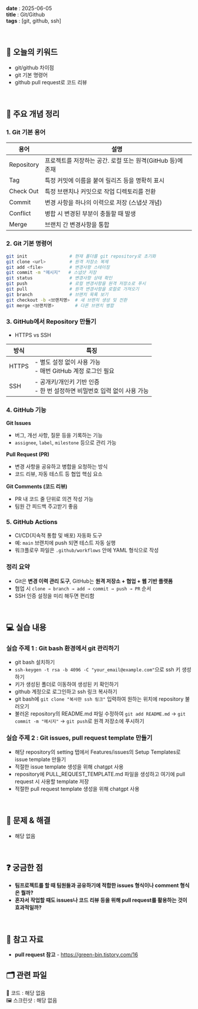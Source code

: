 
<br/>

**date** : 2025-06-05 <br/>
**title** : Git/Github <br/>
**tags** : [git, github, ssh] <br/>

<br/>

## 📌 오늘의 키워드

- git/github 차이점
- git 기본 명령어
- github pull request로 코드 리뷰

<br/>

## 🧠 주요 개념 정리

### 1. Git 기본 용어

| 용어 | 설명 |
|------|-----------|
| Repository | 프로젝트를 저장하는 공간. 로컬 또는 원격(GitHub 등)에 존재 |
| Tag |	특정 커밋에 이름을 붙여 릴리즈 등을 명확히 표시 |
| Check Out | 특정 브랜치나 커밋으로 작업 디렉토리를 전환 |
| Commit | 변경 사항을 하나의 이력으로 저장 (스냅샷 개념) |
| Conflict | 병합 시 변경된 부분이 충돌할 때 발생 |
| Merge | 브랜치 간 변경사항을 통합 |

### 2. Git 기본 명령어

``` bash
git init                # 현재 폴더를 git repository로 초기화
git clone <url>         # 원격 저장소 복제
git add <file>          # 변경사항 스테이징
git commit -m "메시지"   # 스냅샷 저장
git status              # 변경사항 상태 확인
git push                # 로컬 변경사항을 원격 저장소로 푸시
git pull                # 원격 변경사항을 로컬로 가져오기
git branch              # 브랜치 목록 보기
git checkout -b <브랜치명>  # 새 브랜치 생성 및 전환
git merge <브랜치명>        # 다른 브랜치 병합
```

### 3. GitHub에서 Repository 만들기

- HTTPS vs SSH

| 방식 | 특징 |
|------|-----------|
| HTTPS |	- 별도 설정 없이 사용 가능 <br/> - 매번 GitHub 계정 로그인 필요 |
| SSH |	- 공개키/개인키 기반 인증 <br/> - 한 번 설정하면 비밀번호 입력 없이 사용 가능 |

### 4. GitHub 기능

**Git Issues**
- 버그, 개선 사항, 질문 등을 기록하는 기능
- `assignee`, `label`, `milestone` 등으로 관리 가능

**Pull Request (PR)**
- 변경 사항을 공유하고 병합을 요청하는 방식
- 코드 리뷰, 자동 테스트 등 협업 핵심 요소

**Git Comments (코드 리뷰)**
- PR 내 코드 줄 단위로 의견 작성 가능
- 팀원 간 피드백 주고받기 좋음

### 5. GitHub Actions

- CI/CD(지속적 통합 및 배포) 자동화 도구
- 예: `main` 브랜치에 push 되면 테스트 자동 실행
- 워크플로우 파일은 `.github/workflows` 안에 YAML 형식으로 작성

### 정리 요약

- Git은 **변경 이력 관리 도구**, GitHub는 **원격 저장소 + 협업 + 웹 기반 플랫폼**
- 협업 시 `clone → branch → add → commit → push → PR` 순서
- SSH 인증 설정을 미리 해두면 편리함

<br/>

## 💻 실습 내용

### 실습 주제 1 : Git bash 환경에서 git 관리하기
- git bash 설치하기
- `ssh-keygen -t rsa -b 4096 -C "your_email@example.com"`으로 ssh 키 생성하기
- 키가 생성된 폴더로 이동하여 생성된 키 확인하기
- github 계정으로 로그인하고 ssh 링크 복사하기
- git bash에 `git clone "복사한 ssh 링크"` 입력하여 원하는 위치에 repository 불러오기
- 불러온 repository의 README.md 파일 수정하여 `git add README.md` → `git commit -m "메시지"` → `git push`로 원격 저장소에 푸시하기

### 실습 주제 2 : Git issues, pull request template 만들기
- 해당 repository의 setting 탭에서 Features/issues의 Setup Templates로 issue template 만들기
- 적절한 issue template 생성을 위해 chatgpt 사용
- repository에 PULL_REQUEST_TEMPLATE.md 파일을 생성하고 여기에 pull request 시 사용할 template 저장
- 적절한 pull request template 생성을 위해 chatgpt 사용

<br/>

## 🐛 문제 & 해결

- 해당 없음

<br/>

## ❓ 궁금한 점

- **팀프로젝트를 할 때 팀원들과 공유하기에 적합한 issues 형식이나 comment 형식은 뭘까?**
- **혼자서 작업할 때도 issues나 코드 리뷰 등을 위해 pull request를 활용하는 것이 효과적일까?**

<br/>

## 🔗 참고 자료

- **pull request 참고** - https://green-bin.tistory.com/16

## 🗂 관련 파일

📁 코드 : 해당 없음 <br/>
🖼 스크린샷 : 해당 없음